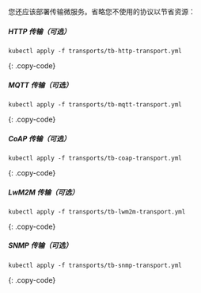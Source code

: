 您还应该部署传输微服务。省略您不使用的协议以节省资源：

##### HTTP 传输（可选）

```
kubectl apply -f transports/tb-http-transport.yml
```
{: .copy-code}

##### MQTT 传输（可选）

```
kubectl apply -f transports/tb-mqtt-transport.yml
```
{: .copy-code}

##### CoAP 传输（可选）

```
kubectl apply -f transports/tb-coap-transport.yml
```
{: .copy-code}

##### LwM2M 传输（可选）

```
kubectl apply -f transports/tb-lwm2m-transport.yml
```
{: .copy-code}

##### SNMP 传输（可选）

```
kubectl apply -f transports/tb-snmp-transport.yml
```
{: .copy-code}